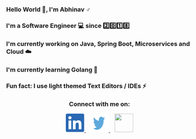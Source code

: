 ### Hello World 👋, I'm Abhinav ♂️
### I'm a Software Engineer 💻 since 2️⃣0️⃣1️⃣8️⃣ 
### I'm currently working on Java, Spring Boot, Microservices and Cloud ☁️
### I'm currently learning Golang 📖
### Fun fact: I use light themed Text Editors / IDEs ⚡

<div align = "center">
	<h3>Connect with me on: </h3>
	<a target="_blank" href="https://www.linkedin.com/in/abhinavjdwij">
		<img src="/assets/logo_linkedin.png" width = "50" height = "50"/>
	</a>
	&nbsp;&nbsp;
	<a target="_blank" href="https://twitter.com/abhinavjdwij">
		<img src="/assets/logo_twitter.jpg" width = "50" height = "50"/>
	</a>
	&nbsp;&nbsp;
	<a target="_blank" href="https://twitter.com/abhinavjdwij">
		<img src="/assets/logo_telegram.jpg" width = "50" height = "50"/>
	</a>
</div>
